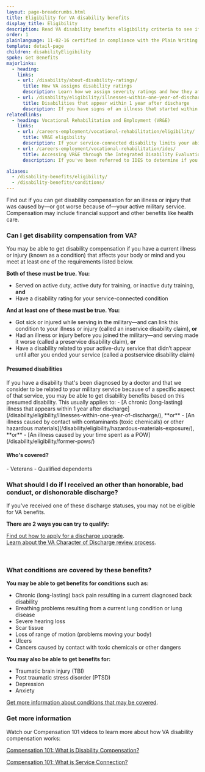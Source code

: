 ```yaml
---
layout: page-breadcrumbs.html
title: Eligibility for VA disability benefits
display_title: Eligibility
description: Read VA disability benefits eligibility criteria to see if you qualify for compensation for a presumptive disability or other service-connected conditions. A presumptive disability is an illness or injury we believe is related to military service. You can also learn more about dependent eligibility.
order: 1
plainlanguage: 11-02-16 certified in compliance with the Plain Writing Act
template: detail-page
children: disabilityEligibility
spoke: Get Benefits
majorlinks:
  - heading:
    links:
    - url: /disability/about-disability-ratings/
      title: How VA assigns disability ratings
      description: Learn how we assign severity ratings and how they affect your disability payments.
    - url: /disability/eligibility/illnesses-within-one-year-of-discharge/
      title: Disabilities that appear within 1 year after discharge
      description: If you have signs of an illness that started within a year after you were discharged from active service, find out if you can get disability benefits.
relatedlinks:
  - heading: Vocational Rehabilitation and Employment (VR&E)
    links:
    - url: /careers-employment/vocational-rehabilitation/eligibility/
      title: VR&E eligibility
      description: If your service-connected disability limits your ability to work or prevents you from working, find out if you can get VR&E benefits and services—like help exploring employment options and getting more training if required.
    - url: /careers-employment/vocational-rehabilitation/ides/
      title: Accessing VR&E through the Integrated Disability Evaluation System (IDES)
      description: If you've been referred to IDES to determine if you're medically unfit for duty due to a service-connected disability, find out how to access VR&E services as quickly as possible.

aliases:
  - /disability-benefits/eligibility/
  - /disability-benefits/conditions/
---
```

<div itemscope itemtype="http://schema.org/FAQPage">
<div itemprop="description"  class="va-introtext">

Find out if you can get disability compensation for an illness or injury that was caused by—or got worse because of—your active military service. Compensation may include financial support and other benefits like health care.

</div>

<div class="feature" markdown="1">

<div itemscope itemtype="http://schema.org/Question">
<h3 itemprop="name">Can I get disability compensation from VA?</h3>
<div itemprop="acceptedAnswer" itemscope itemtype="http://schema.org/Answer">
<div itemprop="text">

You may be able to get disability compensation if you have a current illness or injury (known as a condition) that affects your body or mind and you meet at least one of the requirements listed below.

<b>Both of these must be true. You:</b>
- Served on active duty, active duty for training, or inactive duty training, <b>and</b>
- Have a disability rating for your service-connected condition

**And at least one of these must be true. You:**
- Got sick or injured while serving in the military—and can link this condition to your illness or injury (called an inservice disability claim), **or**
- Had an illness or injury before you joined the military—and serving made it worse (called a preservice disability claim), **or**
- Have a disability related to your active-duty service that didn’t appear until after you ended your service (called a postservice disability claim)

<h4>Presumed disabilities</h4>
If you have a disability that's been diagnosed by a doctor and that we consider to be related to your military service because of a specific aspect of that service, you may be able to get disability benefits based on this presumed disability. This usually applies to:
- [A chronic (long-lasting) illness that appears within 1 year after discharge](/disability/eligibility/illnesses-within-one-year-of-discharge/), **or**
- [An illness caused by contact with contaminants (toxic chemicals) or other hazardous materials](/disability/eligibility/hazardous-materials-exposure/), **or**
- [An illness caused by your time spent as a POW](/disability/eligibility/former-pows/)


<h4>Who's covered?</h4>
- Veterans
- Qualified dependents

</div>
</div>
</div>
</div>

<div class="feature" markdown="1">

<div itemscope itemtype="http://schema.org/Question">

<h3 itemprop="name">What should I do if I received an other than honorable, bad conduct, or dishonorable discharge?</h3>
<div itemprop="acceptedAnswer" itemscope itemtype="http://schema.org/Answer">
<div itemprop="text">

If you've received one of these discharge statuses, you may not be eligible for VA benefits.

**There are 2 ways you can try to qualify:**

[Find out how to apply for a discharge upgrade](/discharge-upgrade-instructions/).<br/>
[Learn about the VA Character of Discharge review process](/discharge-upgrade-instructions/#other-options).

</div>
</div>
</div>
</div>

<div markdown="0"><br></div>
<div id="react-applicationStatus"></div>

<div itemscope itemtype="http://schema.org/Question">

<h3 itemprop="name">What conditions are covered by these benefits?</h3>
<div itemprop="acceptedAnswer" itemscope itemtype="http://schema.org/Answer">
<div itemprop="text">

**You may be able to get benefits for conditions such as:**
- Chronic (long-lasting) back pain resulting in a current diagnosed back disability
- Breathing problems resulting from a current lung condition or lung disease
- Severe hearing loss
- Scar tissue
- Loss of range of motion (problems moving your body)
- Ulcers
- Cancers caused by contact with toxic chemicals or other dangers

**You may also be able to get benefits for:**
- Traumatic brain injury (TBI)
- Post traumatic stress disorder (PTSD)
- Depression
- Anxiety

[Get more information about conditions that may be covered](https://www.benefits.va.gov/compensation/dbq_ListBySymptom.asp).

### Get more information

Watch our Compensation 101 videos to learn more about how VA disability compensation works:

[Compensation 101: What is Disability Compensation?](https://www.youtube.com/watch?v=T3RodE0nGFc)

[Compensation 101: What is Service Connection?](https://www.youtube.com/watch?v=h4vKqUlrdys)


</div>
</div>
</div>
<div markdown="0"><br></div>
</div>
